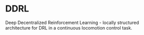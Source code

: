 # DDRL
Deep Decentralized Reinforcement Learning - locally structured architecture for DRL in a continuous locomotion control task.

